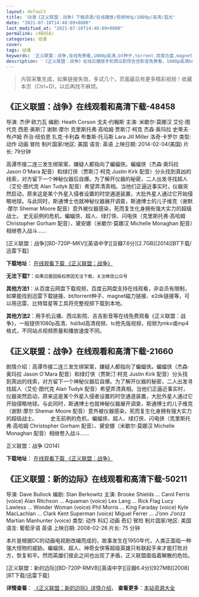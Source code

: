 ```yaml
---
layout: default
title: '动漫《正义联盟：战争》下载资源/在线播放/视频地址/1080p/高清/蓝光'
date: "2021-07-10T14:40:09+0800"
last_modified_at: "2021-07-10T14:40:09+0800"
permalink: /48458/
categories: 动漫
cover:
tags: 动漫
keywords: '正义联盟：战争,在线免费看,1080p高清,bt种子,torrent,百度云盘,magnet,磁力链,迅雷下载资源'
description: '《正义联盟：战争》在线云播放手机西瓜影院吉吉影音免费看，1080p高清bd/hd未删减完整版和tc抢先枪版，mkv/mp4格式，附带bt/torrent种子、magnet/磁力链、百度云盘、网盘资源迅雷下载链接'
---
```


>内容采集生成，如果链接失效，多试几个，页面最后有更多精彩视频！收藏本页（Ctrl+D)，以后再找不麻烦。


## 《正义联盟：战争》在线观看和高清下载-48458

导演: 杰伊·欧力瓦 编剧: Heath Corson 戈夫·约翰斯 主演: 米歇尔·莫娜汉 艾伦·图代克 西恩·奥斯汀 谢默·摩尔 克里斯托弗·高哈姆 贾斯汀·柯克 杰森·奥玛拉 史蒂夫·布卢姆 乔治·纽伯恩 扎克·卡利森 布鲁斯·托马斯 Lara Jill Miller 洛奇·卡罗尔 类型: 动作 动画 冒险 制片国家/地区: 美国 语言: 英语 上映日期: 2014-02-04(美国) 片长: 79分钟

高谭市接二连三发生绑架案，嫌疑人都指向了蝙蝠侠。蝙蝠侠（杰森·奥玛拉 Jason O’Mara 配音）和绿灯侠（贾斯汀·柯克 Justin Kirk 配音）分头找到真凶的线索，对方留下一个神秘仪器后自爆。为了解开仪器的秘密，二人出发寻找超人（艾伦·图代克 Alan Tudyk 配音）希望弄清真相。当他们正逼近事实时，仪器突然启动，原来这是某个外星入侵者设置的时空通道装置，大批外星人通过它开始侵略地球。与此同时，斯通博士也就神秘仪器展开调查，斯通博士的儿子维克（谢默·摩尔 Shemar Moore 配音）意外被仪器感染，死而复生化身拥有强大实力的超级战士。 史无前例的危机，蝙蝠侠、超人、绿灯侠、闪电侠（克里斯托弗·高哈姆 Christopher Gorham 配音）、黛安娜（米歇尔·莫娜汉 Michelle Monaghan 配音）相继卷入战斗……


[正义联盟：战争][BD-720P-MKV][英语中字][豆瓣7.6分][2.7GB][2014][BT下载/迅雷下载]

**下载地址**： [在线观看下载 《正义联盟：战争》](https://www.btdx8.com/torrent/justice_league_war_2014.html) 


**无法下载?**：`如果迅雷因版权原因无法下载，关注微信公众号 `

**其他方法1**：从百度云网盘下载视频，百度云网盘支持在线观看，非会员有限制，如果能找到迅雷下载链接、bt/torrent种子、magnet磁力链接、e2dk链接等，可以用迅雷、比特彗星等工具将完整视频下载到本地。

**其他方法2**：用手机云播、西瓜影院、吉吉影音等在线免费观看《正义联盟：战争》，一般提供1080p高清、hd/bd高清视频、tc抢先版视频，视频为mkv或mp4格式，不同站点视频质量和播放速度不同。


## 《正义联盟：战争》在线观看和高清下载-21660

剧情介绍：高谭市接二连三发生绑架案，嫌疑人都指向了蝙蝠侠。蝙蝠侠（杰森·奥玛拉 Jason O'Mara 配音）和绿灯侠（贾斯汀·柯克 Justin Kirk 配音）分头找到真凶的线索，对方留下一个神秘仪器后自爆。为了解开仪器的秘密，二人出发寻找超人（艾伦·图代克 Alan Tudyk 配音）希望弄清真相。当他们正逼近事实时，仪器突然启动，原来这是某个外星入侵者设置的时空通道装置，大批外星人通过它开始侵略地球。与此同时，斯通博士也就神秘仪器展开调查，斯通博士的儿子维克（谢默·摩尔 Shemar Moore 配音）意外被仪器感染，死而复生化身拥有强大实力的超级战士。  　　史无前例的危机，蝙蝠侠、超人、绿灯侠、闪电侠（克里斯托弗·高哈姆 Christopher Gorham 配音）、黛安娜（米歇尔·莫娜汉 Michelle Monaghan 配音）相继卷入战斗……


正义联盟：战争 (2014)

**下载地址**： [在线观看下载 《正义联盟：战争》](https://www.btbtdy.me/btdy/dy998.html) 


## 《正义联盟：新的边际》在线观看和高清下载-50211

导演: Dave Bullock 编剧: Stan Berkowitz 主演: Brooke Shields … Carol Ferris (voice) Alan Ritchson … Aquaman (voice) Lex Lang … Rick Flag Lucy Lawless … Wonder Woman (voice) Phil Morris … King Faraday (voice) Kyle MacLachlan … Clark Kent Superman (voice) Miguel Ferrer … J’onn J’onzz Martian Manhunter (voice) 类型: 动作 科幻 动画 奇幻 冒险 制片国家/地区: 美国 语言: 葡萄牙语 英语 上映日期: 2008-02-26 片长: 75 分钟

本片是根据DC的动画电视剧改编而成的，故事发生在1950年代，人类正面临一种强大怪物的威胁。蝙蝠侠、超人、神奇女侠等超级英雄只有联起手来才能打败对方，恢复和平。然而英雄们彼此之间也出现了矛盾，正义联盟面临着解散的危险。


[正义联盟：新的边际][BD-720P-RMVB][英语中字][豆瓣6.4分][927MB][2008][BT下载/迅雷下载]

**详情查看**： [《正义联盟：新的边际》详情介绍](/movie/50211/)， **查看更多**：[本站资源大全](/movie/t/all/)

